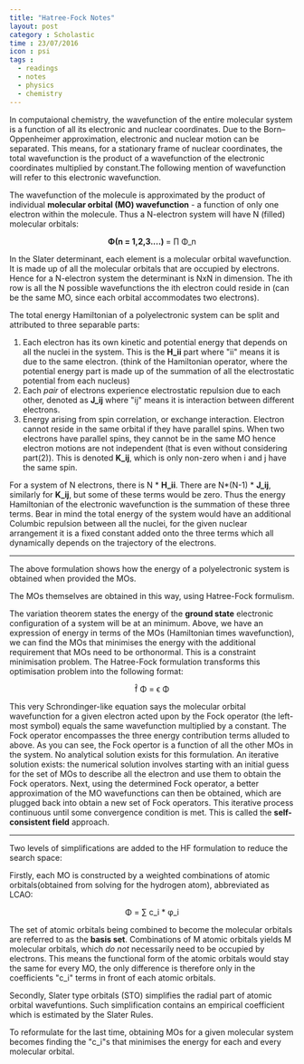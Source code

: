 ```yaml
---
title: "Hatree-Fock Notes"
layout: post
category : Scholastic
time : 23/07/2016
icon : psi
tags :
  - readings
  - notes
  - physics
  - chemistry
---
```

In computaional chemistry, the wavefunction of the entire molecular system is a function of all its electronic and nuclear coordinates. Due to the Born–Oppenheimer approximation, electronic and nuclear motion can be separated. This means, for a stationary frame of nuclear coordinates, the total wavefunction is the product of a wavefunction of the electronic coordinates multiplied by constant.The following mention of wavefunction will refer to this electronic wavefunction.

The wavefunction of the molecule is approximated by the product of individual **molecular orbital (MO) wavefunction** - a function of only one electron within the molecule. Thus a N-electron system will have N (filled) molecular orbitals:

<div style="text-align:center">
<b> Φ(n = 1,2,3....) </b> = ∏ Φ_n
</div>

In the Slater determinant, each element is a molecular orbital wavefunction. It is made up of all the molecular orbitals that are occupied by electrons. Hence for a N-electron system the determinant is NxN in dimension. The ith row is all the N possible wavefunctions the ith electron could reside in (can be the same MO, since each orbital accommodates two electrons).

The total energy Hamiltonian of a polyelectronic system can be split and attributed to three separable parts:
1. Each electron has its own kinetic and potential energy that depends on all the nuclei in the system. This is the **H_ii** part where "ii" means it is due to the same electron. (think of the Hamiltonian operator, where the potential energy part is made up of the summation of all the electrostatic potential from each nucleus)
2. Each *pair* of electrons experience electrostatic repulsion due to each other, denoted as **J_ij** where "ij" means it is interaction between different electrons.
3. Energy arising from spin correlation, or exchange interaction. Electron cannot reside in the same orbital if they have parallel spins. When two electrons have parallel spins, they cannot be in the same MO hence electron motions are not independent (that is even without considering part(2)). This is denoted **K_ij**, which is only non-zero when i and j have the same spin.

For a system of N electrons, there is N * **H_ii**. There are N*(N-1) * **J_ij**, similarly for **K_ij**, but some of these terms would be zero. Thus the energy Hamiltonian of the electronic wavefunction is the summation of these three terms. Bear in mind the total energy of the system would have an additional Columbic repulsion between all the nuclei, for the given nuclear arrangement it is a fixed constant added onto the three terms which all dynamically depends on the trajectory of the electrons.

---

The above formulation shows how the energy of a polyelectronic system is obtained when provided the MOs.

The MOs themselves are obtained in this way, using Hatree-Fock formulism.

The variation theorem states the energy of the **ground state** electronic configuration of a system will be at an minimum. Above, we have an expression of energy in terms of the MOs (Hamiltonian times wavefunction), we can find the MOs that minimises the energy with the additional requirement that MOs need to be orthonormal. This is a constraint minimisation problem. The Hatree-Fock formulation transforms this optimisation problem into the following format:

<div style="text-align:center">
 f̂ Φ = ϵ Φ  
 </div>

 This very Schrondinger-like equation says the molecular orbital wavefunction for a given electron acted upon by the Fock operator (the left-most symbol) equals the same wavefunction multiplied by a constant. The Fock operator encompasses the three energy contribution terms alluded to above. As you can see, the Fock opertor is a function of all the other MOs in the system. No analytical solution exists for this formulation. An iterative solution exists: the numerical solution involves starting with an initial guess for the set of MOs to describe all the electron and use them to obtain the Fock operators. Next, using the determined Fock operator, a better approximation of the MO wavefunctions can then be obtained, which are plugged back into obtain a new set of Fock operators. This iterative process continuous until some convergence condition is met. This is called the **self-consistent field** approach.  

---

Two levels of simplifications are added to the HF formulation to reduce the search space:

Firstly, each MO is constructed by a weighted combinations of atomic orbitals(obtained from solving for the hydrogen atom), abbreviated as LCAO:

<div style="text-align:center">
Φ = ∑ c_i * φ_i
</div>

The set of atomic orbitals being combined to become the molecular orbitals are referred to as the **basis set**. Combinations of M atomic orbitals yields M molecular orbitals, which *do not* necessarily need to be occupied by electrons. This means the functional form of the atomic orbitals would stay the same for every MO, the only difference is therefore only in the coefficients "c_i" terms in front of each atomic orbitals.

Secondly, Slater type orbitals (STO) simplifies the radial part of atomic orbital wavefuntions. Such simplification contains an empirical coefficient which is estimated by the Slater Rules.

To reformulate for the last time, obtaining MOs for a given molecular system becomes finding the "c_i"s that minimises the energy for each and every molecular orbital.
